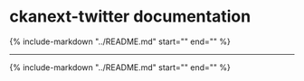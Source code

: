 # ckanext-twitter documentation

{%
    include-markdown "../README.md"
    start="<!--notices-start-->"
    end="<!--notices-end-->"
%}


***


{%
    include-markdown "../README.md"
    start="<!--overview-start-->"
    end="<!--overview-end-->"
%}
